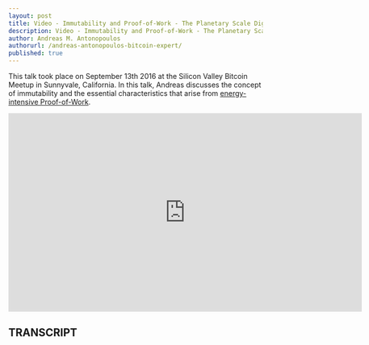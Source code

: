 ```yaml
---
layout: post
title: Video - Immutability and Proof-of-Work - The Planetary Scale Digital Monument
description: Video - Immutability and Proof-of-Work - The Planetary Scale Digital Monument
author: Andreas M. Antonopoulos
authorurl: /andreas-antonopoulos-bitcoin-expert/
published: true
---
```


<p>This talk took place on September 13th 2016 at the Silicon Valley Bitcoin Meetup in Sunnyvale, California. In this talk, Andreas discusses the concept of immutability and the essential characteristics that arise from <a href="/video-bitcoin-proof-of-work/">energy-intensive Proof-of-Work</a>.</p>

<center><iframe width="700" height="394" src="https://www.youtube.com/embed/rsLrJp6cLf4?list=PLPQwGV1aLnTthcG265_FYSaV24hFScvC0" frameborder="0" allowfullscreen></iframe></center>

<h2>TRANSCRIPT</h2>

